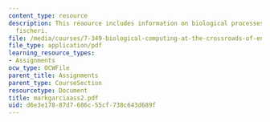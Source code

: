 ```yaml
---
content_type: resource
description: This reaource includes information on biological processes, and vibirio
  fischeri.
file: /media/courses/7-349-biological-computing-at-the-crossroads-of-engineering-and-science-spring-2005/d6e3e17887d7686c55cf738c643d689f_markgarciaass2.pdf
file_type: application/pdf
learning_resource_types:
- Assignments
ocw_type: OCWFile
parent_title: Assignments
parent_type: CourseSection
resourcetype: Document
title: markgarciaass2.pdf
uid: d6e3e178-87d7-686c-55cf-738c643d689f
---
```

